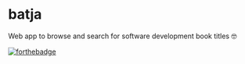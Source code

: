 # batja
Web app to browse and search for software development book titles 🤓

[![forthebadge](https://forthebadge.com/images/badges/built-by-hipsters.svg)](https://forthebadge.com)
